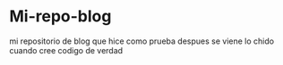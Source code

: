 # Mi-repo-blog
mi repositorio de blog que hice como prueba despues se viene lo chido cuando cree codigo de verdad
